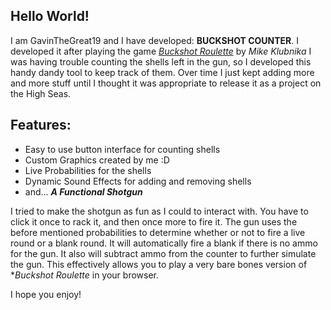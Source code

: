 ## Hello World!
I am GavinTheGreat19 and I have developed: **BUCKSHOT COUNTER**.
I developed it after playing the game *[Buckshot Roulette](https://mikeklubnika.itch.io/buckshot-roulette)* by *Mike Klubnika*
I was having trouble counting the shells left in the gun, so I developed this handy dandy tool to keep track of them.
Over time I just kept adding more and more stuff until I thought it was appropriate to release it as a project on the High Seas.

## Features:
- Easy to use button interface for counting shells
- Custom Graphics created by me :D
- Live Probabilities for the shells
- Dynamic Sound Effects for adding and removing shells
- and... ***A Functional Shotgun***

I tried to make the shotgun as fun as I could to interact with. You have to click it once to rack it, and then once more to fire it. The gun uses the before mentioned
probabilities to determine whether or not to fire a live round or a blank round. It will automatically fire a blank if there is no ammo for the gun. It also will subtract
ammo from the counter to further simulate the gun. This effectively allows you to play a very bare bones version of **Buckshot Roulette* in your browser.

I hope you enjoy!
